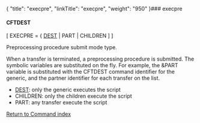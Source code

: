 {
    "title": "execpre",
    "linkTitle": "execpre",
    "weight": "950"
}### execpre

#### CFTDEST

\[ EXECPRE = { <u>DEST</u> | PART | CHILDREN \] \]

Preprocessing procedure submit mode type.

When a transfer is terminated, a preprocessing procedure is submitted. The symbolic variables are substituted on the fly. For example, the &PART variable is substituted with the CFTDEST command identifier for the generic, and the partner identifier for each transfer on the list.

- <u>DEST</u>: only the generic executes the script
- CHILDREN: only the children execute the script
- PART: any transfer execute the script

[Return to Command index](../../)
